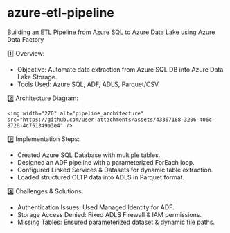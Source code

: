 # azure-etl-pipeline

Building an ETL Pipeline from Azure SQL to Azure Data Lake using Azure Data Factory

1️⃣ Overview:

- Objective: Automate data extraction from Azure SQL DB into Azure Data Lake Storage.
- Tools Used: Azure SQL, ADF, ADLS, Parquet/CSV.

2️⃣ Architecture Diagram:

    <img width="270" alt="pipeline_architecture" src="https://github.com/user-attachments/assets/43367168-3206-406c-8720-4c751349a3e4" />


3️⃣ Implementation Steps:

- Created Azure SQL Database with multiple tables.
- Designed an ADF pipeline with a parameterized ForEach loop.
- Configured Linked Services & Datasets for dynamic table extraction.
- Loaded structured OLTP data into ADLS in Parquet format.

4️⃣ Challenges & Solutions:

- Authentication Issues: Used Managed Identity for ADF.
- Storage Access Denied: Fixed ADLS Firewall & IAM permissions.
- Missing Tables: Ensured parameterized dataset & dynamic file paths.
